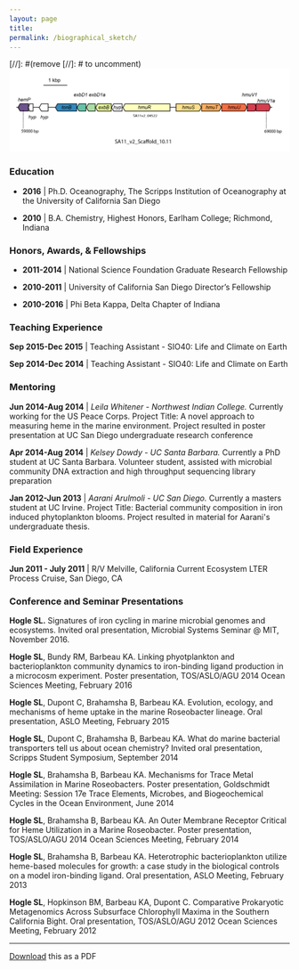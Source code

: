 ```yaml
---
layout: page
title: 
permalink: /biographical_sketch/
---
```

[//]: #(remove [//]: # to uncomment)![desk](/images/SA11_heme_operon.png)

### Education
* **2016** \| Ph.D. Oceanography, The Scripps Institution of Oceanography at the University of California San Diego

* **2010** \| B.A. Chemistry, Highest Honors, Earlham College; Richmond, Indiana

### Honors, Awards, & Fellowships
* **2011-2014** \| National Science Foundation Graduate Research Fellowship

* **2010-2011** \| University of California San Diego Director’s Fellowship

* **2010-2016** \| Phi Beta Kappa, Delta Chapter of Indiana

### Teaching Experience
**Sep 2015-Dec 2015** \| Teaching Assistant - SIO40: Life and Climate on Earth

**Sep 2014-Dec 2014** \| Teaching Assistant - SIO40: Life and Climate on Earth

### Mentoring
**Jun 2014-Aug 2014** \| _Leila Whitener - Northwest Indian College._ Currently working for the US Peace Corps. Project Title: A novel approach to measuring heme in the marine environment. Project resulted in poster presentation at UC San Diego undergraduate research conference

**Apr 2014-Aug 2014** \| _Kelsey Dowdy - UC Santa Barbara._ Currently a PhD student at UC Santa Barbara. Volunteer student, assisted with microbial community DNA extraction and high throughput sequencing library preparation

**Jan 2012-Jun 2013** \| _Aarani Arulmoli - UC San Diego._ Currently a masters student at UC Irvine. Project Title: Bacterial community composition in iron induced phytoplankton blooms. Project resulted in material for Aarani's undergraduate thesis.

### Field Experience
**Jun 2011 - July 2011** \| R/V Melville, California Current Ecosystem LTER Process Cruise, San Diego, CA

### Conference and Seminar Presentations
**Hogle SL.** Signatures of iron cycling in marine microbial genomes and ecosystems. Invited oral presentation, Microbial Systems Seminar @ MIT, November 2016.

**Hogle SL**, Bundy RM, Barbeau KA. Linking phyotplankton and bacterioplankton community dynamics to iron-binding ligand production in a microcosm experiment. Poster presentation, TOS/ASLO/AGU 2014 Ocean Sciences Meeting, February 2016

**Hogle SL**, Dupont C, Brahamsha B, Barbeau KA. Evolution, ecology, and mechanisms of heme uptake in the marine Roseobacter lineage. Oral presentation, ASLO Meeting, February 2015

**Hogle SL**, Dupont C, Brahamsha B, Barbeau KA. What do marine bacterial transporters tell us about ocean chemistry? Invited oral presentation, Scripps Student Symposium, September 2014

**Hogle SL**, Brahamsha B, Barbeau KA. Mechanisms for Trace Metal Assimilation in Marine Roseobacters. Poster presentation, Goldschmidt Meeting: Session 17e Trace Elements, Microbes, and Biogeochemical Cycles in the Ocean Environment, June 2014

**Hogle SL**, Brahamsha B, Barbeau KA. An Outer Membrane Receptor Critical for Heme Utilization in a Marine Roseobacter. Poster presentation, TOS/ASLO/AGU 2014 Ocean Sciences Meeting, February 2014

**Hogle SL**, Brahamsha B, Barbeau KA. Heterotrophic bacterioplankton utilize heme-based molecules for growth: a case study in the biological controls on a model iron-binding ligand. Oral presentation, ASLO Meeting, February 2013

**Hogle SL**, Hopkinson BM, Barbeau KA, Dupont C. Comparative Prokaryotic Metagenomics Across Subsurface Chlorophyll Maxima in the Southern California Bight. Oral presentation, TOS/ASLO/AGU 2012 Ocean Sciences Meeting, February 2012

-----
[Download](/CV/ShaneHogleCV.pdf) this as a PDF